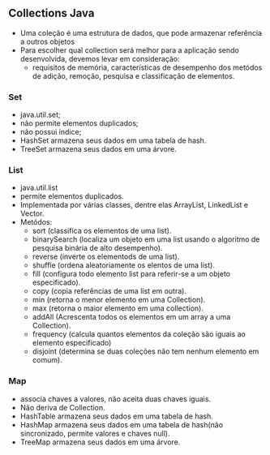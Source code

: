 ## Collections Java

 * Uma coleção é uma estrutura de dados, que pode armazenar referência a outros objetos
 * Para escolher qual collection será melhor para a aplicação sendo desenvolvida, devemos levar em consideração:
   * requisitos de memória, características  de desempenho dos metódos  de adição, remoção, pesquisa e classificação de elementos.
### Set

- java.util.set;
- não permite elementos duplicados;
- não possui índice;
- HashSet armazena seus dados em uma tabela de hash.
- TreeSet armazena seus dados em uma árvore.

### List

- java.util.list
- permite elementos duplicados.
-  Implementada por várias classes, dentre elas ArrayList, LinkedList e Vector.
-  Metódos:
   -  sort (classifica os elementos de uma list).
   -  binarySearch (localiza um objeto em uma list usando o algoritmo de pesquisa binária de alto desempenho).
   -  reverse (inverte os elementods de uma list).
   -  shuffle (ordena aleatoriamente os elentos de uma list).
   -  fill (configura todo elemento list para referir-se a um objeto especificado).
   -  copy (copia referências de uma list em outra).
   -  min (retorna o menor elemento em uma Collection).
   -  max (retorna o maior elemento em uma collection).
   -  addAll (Acrescenta todos os elementos em um array a uma Collection).
   -  frequency (calcula quantos elementos da coleção são iguais ao elemento especificado)
   -  disjoint (determina se duas coleções não tem nenhum elemento em comum).

### Map

- associa chaves a valores, não aceita duas chaves iguais.
- Não deriva de Collection.
- HashTable armazena seus dados em uma tabela de hash.
- HashMap armazena seus dados em uma tabela de hash(não sincronizado, permite valores e chaves null).
- TreeMap armazena seus dados em uma árvore.
